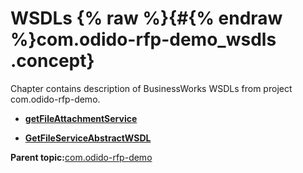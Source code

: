# WSDLs {% raw %}{#{% endraw %}com.odido-rfp-demo_wsdls .concept}

Chapter contains description of BusinessWorks WSDLs from project com.odido-rfp-demo.

-   **[getFileAttachmentService](../../../projects/com.odido-rfp-demo/Service_Descriptors/getFileAttachmentService.wsdl.md)**  

-   **[GetFileServiceAbstractWSDL](../../../projects/com.odido-rfp-demo/Service_Descriptors/GetFileServiceAbstractWSDL.wsdl.md)**  


**Parent topic:**[com.odido-rfp-demo](../../../projects/com.odido-rfp-demo/com.odido-rfp-demo.md)

